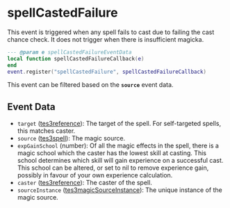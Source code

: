 # spellCastedFailure

This event is triggered when any spell fails to cast due to failing the cast chance check. It does not trigger when there is insufficient magicka.

```lua
--- @param e spellCastedFailureEventData
local function spellCastedFailureCallback(e)
end
event.register("spellCastedFailure", spellCastedFailureCallback)
```

This event can be filtered based on the **`source`** event data.

## Event Data

* `target` ([tes3reference](../../types/tes3reference)): The target of the spell. For self-targeted spells, this matches caster.
* `source` ([tes3spell](../../types/tes3spell)): The magic source.
* `expGainSchool` (number): Of all the magic effects in the spell, there is a magic school which the caster has the lowest skill at casting. This school determines which skill will gain experience on a successful cast. This school can be altered, or set to nil to remove experience gain, possibly in favour of your own experience calculation.
* `caster` ([tes3reference](../../types/tes3reference)): The caster of the spell.
* `sourceInstance` ([tes3magicSourceInstance](../../types/tes3magicSourceInstance)): The unique instance of the magic source.

